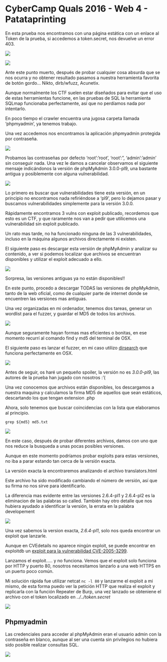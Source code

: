 # CyberCamp Quals 2016 - Web 4 - Patataprinting

En esta prueba nos encontramos con una página estática con un enlace al Token de la prueba, si accedemos a token.secret, nos devuelve un error 403.

![](img/01-index.png)

![](img/02-token403.png)

Ante este punto muerto, después de probar cualquier cosa absurda que se nos ocurra y no obtener resultado pasamos a nuestra herramienta favorita de botón gordo… Nikto, dirb/wfuzz, Acunetix.

Aunque normalmente los CTF suelen estar diseñados para evitar que el uso de estas herramientas funcione, en las pruebas de SQL la herramienta SQLmap funcionaba perfectamente, así que no perdíamos nada por intentarlo.

En poco tiempo el crawler encuentra una jugosa carpeta llamada ‘phpmyadmin’, ya tenemos trabajo.

Una vez accedemos nos encontramos la aplicación phpmyadmin protegida por contraseña.

![](img/03-phpmyadmin-login.png)

Probamos las contraseñas por defecto ‘root’:’root’, ‘root’:”, ‘admin’:’admin’ sin conseguir nada. Una vez le damos a cancelar observamos el siguiente mensaje indicándonos la versión de phpMyAdmin 3.0.0-pl9, una bastante antigua y posiblemente con alguna vulnerabilidad.

![](img/04-phpmyadmin-version.png)

Lo primero es buscar que vulnerabilidades tiene esta versión, en un principio no encontramos nada refiriéndose a ‘pl9’, pero lo dejamos pasar y buscamos vulnerabilidades simplemente para la versión 3.0.0.

Rápidamente encontramos 3 vulns con exploit publicado, recordemos que esto es un CTF, y que raramente nos van a pedir que utilicemos una vulnerabilidad sin exploit publicado.

Un rato mas tarde, no ha funcionado ninguna de las 3 vulnerabilidades, incluso en la máquina algunos archivos directamente ni existen.

El siguiente paso es descargar esta versión de phpMyAdmin y analizar su contenido, a ver si podemos localizar que archivos se encuentran disponibles y utilizar el exploit adecuado a ello.

![](img/05-phpmyadmin-nodisp.png)

Sorpresa, las versiones antiguas ya no están disponibles!!

En este punto, procedo a descargar TODAS las versiones de phpMyAdmin, tanto de la web oficial, como de cualquier parte de internet donde se encuentren las versiones mas antiguas.

Una vez organizadas en mi ordenador, tenemos dos tareas, generar un wordlist para el fuzzer, y guardar el MD5 de todos los archivos.

![](img/06-phpmyadmin-versiones.png)

Aunque seguramente hayan formas mas eficientes o bonitas, en ese momento recurrí al comando find y md5 del terminal de OSX.

El siguiente paso es lanzar el fuzzer, en mi caso utilizo [dirsearch](https://github.com/maurosoria/dirsearch) que funciona perfectamente en OSX.

![](img/07-dirsearch.png)

Antes de seguir, os haré un pequeño spoiler, la versión no es *3.0.0-pl9*, las autores de la prueba han jugado con nosotros :’(

Una vez conocemos que archivos están disponibles, los descargamos a nuestra maquina y calculamos la firma MD5 de aquellos que sean estáticos, descartando los que tengan extension .php

Ahora, solo tenemos que buscar coincidencias con la lista que elaboramos al principio.

`grep ${md5} md5.txt`

![](img/08-md5-upgrade.png)

En este caso, después de probar diferentes archivos, damos con uno que nos reduce la busqueda a unas pocas posibles versiones.

Aunque en este momento podríamos probar exploits para estas versiones, no iba a parar estando tan cerca de la versión exacta.

La versión exacta la encontraremos analizando el archivo translators.html

Este archivo ha sido modificado cambiando el número de versión, así que su firma no nos sirve para identificarlo.

La diferencia mas evidente entre las versiones 2.6.4-pl1 y 2.6.4-pl2 es la eliminacion de las palabras so called. También hay otro detalle que nos hubiera ayudado a identificar la versión, la errata en la palabra developement

![](img/09-translators.png)

Una vez sabemos la version exacta, *2.6.4-pl1*, solo nos queda encontrar un exploit que lanzarle.

Aunque en CVEdetails no aparece ningún exploit, se puede encontrar en exploitdb un [exploit para la vulnerabilidad CVE-2005-3299](https://www.exploit-db.com/exploits/1244/).

Lanzamos el exploit….. y no funciona. Vemos que el exploit solo funciona por HTTP y puerto 80, nosotros necesitamos lanzarlo a una web HTTPS en un puerto poco común.

Mi solución rápida fue utilizar netcat `nc -l 80` y lanzarme el exploit a mi mismo, de esta forma puedo ver la petición HTTP que realiza el exploit y replicarla con la función Repeater de Burp, una vez lanzado se obteniene el archivo con el token localizado en *../../token.secret*

![](img/10-solucion.png)


## Phpmyadmin

Las credenciales para acceder al phpMyAdmin eran el usuario admin con la contraseña en blanco, aunque al ser una cuenta sin privilegios no hubiera sido posible realizar consultas SQL.

![](img/11-phpmyadmin.png)

